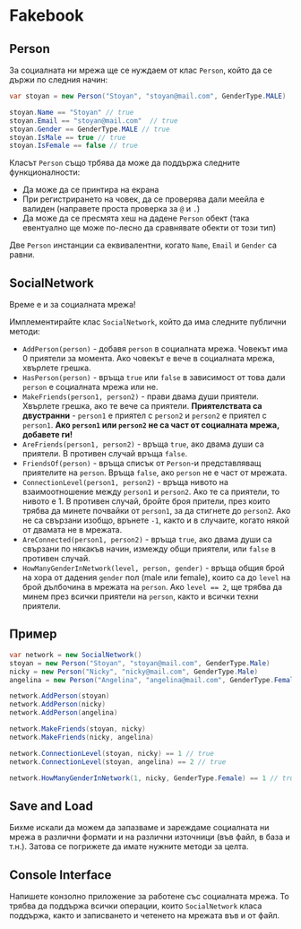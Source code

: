 # Fakebook

## Person

За социалната ни мрежа ще се нуждаем от клас `Person`, който да се държи по следния начин:

```csharp
var stoyan = new Person("Stoyan", "stoyan@mail.com", GenderType.MALE)

stoyan.Name == "Stoyan" // true
stoyan.Email == "stoyan@mail.com"  // true
stoyan.Gender == GenderType.MALE // true
stoyan.IsMale == true // true
stoyan.IsFemale == false // true
```

Класът `Person` също трбява да може да поддържа следните функционалности:

* Да може да се принтира на екрана
* При регистрирането на човек, да се проверява дали меейла е валиден (направете проста проверка за `@` и `.`)
* Да може да се пресмята хеш на дадене `Person` обект (така евентуално ще може по-лесно да сравнявате обекти от този тип)

Две `Person` инстанции са еквивалентни, когато `Name`, `Email` и `Gender` са равни.

## SocialNetwork

Време е и за социалната мрежа!

Имплементирайте клас `SocialNetwork`, който да има следните публични методи:

* `AddPerson(person)` - добавя `person` в социалната мрежа. Човекът има 0 приятели за момента. Ако човекът е вече в социалната мрежа, хвърлете грешка.
* `HasPerson(person)` - връща `true` или `false` в зависимост от това дали `person` е социалната мрежа или не.
* `MakeFriends(person1, person2)` - прави двама души приятели. Хвърлете грешка, ако те вече са приятели. **Приятелствата са двустранни** - `person1` е приятел с `person2` и `person2` е приятел с `person1`. **Ако `person1` или `person2` не са част от социалната мрежа, добавете ги!**
* `AreFriends(person1, person2)` - връща `true`, ако двама души са приятели. В противен случай връща `false`.
* `FriendsOf(person)` - връща списък от `Person`-и представляващ приятелите на `person`. Връща `false`, ако `person` не е част от мрежата.
* `ConnectionLevel(person1, person2)` - връща нивото на взаимоотношение между `person1` и `person2`. Ако те са приятели, то нивото е 1. В противен случай, бройте броя прители, през които трябва да минете почвайки от `person1`, за да стигнете до `person2`. Ако не са свързани изобщо, врънете `-1`, както и в случаите, когато някой от двамата не в мрежата.
* `AreConnected(person1, person2)` - връща `true`, ако двама души са свързани по някакъв начин, измежду общи приятели, или `false` в противен случай.
* `HowManyGenderInNetwork(level, person, gender)` - връща общия брой на хора от дадения `gender` пол (male или female), които са до `level` на брой дълбочина в мрежата на `person`. Ако `level == 2`, ще трябва да минем през всички приятели на `person`, както и всички техни приятели.

## Пример

```csharp
var network = new SocialNetwork()
stoyan = new Person("Stoyan", "stoyan@mail.com", GenderType.Male)
nicky = new Person("Nicky", "nicky@mail.com", GenderType.Male)
angelina = new Person("Angelina", "angelina@mail.com", GenderType.Female)

network.AddPerson(stoyan)
network.AddPerson(nicky)
network.AddPerson(angelina)

network.MakeFriends(stoyan, nicky)
network.MakeFriends(nicky, angelina)

network.ConnectionLevel(stoyan, nicky) == 1 // true
network.ConnectionLevel(stoyan, angelina) == 2 // true

network.HowManyGenderInNetwork(1, nicky, GenderType.Female) == 1 // true
```

## Save and Load

Бихме искали да можем да запазваме и зареждаме социалната ни мрежа в различни формати и на различни източници (във файл, в база и т.н.). Затова се погрижете да имате нужните методи за целта.

## Console Interface

Напишете конзолно приложение за работене със социалната мрежа. То трябва да поддържа всички операции, които `SocialNetwork` класа поддържа, както и записването и четенето на мрежата във и от файл.
